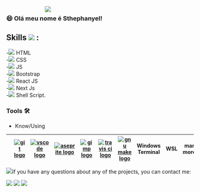 <!--### Hi there 👋-->
<img src="https://i.pinimg.com/564x/7a/37/57/7a3757ced4d067d87e8fe8de70a33ad1.jpg" min-width="400px" max-width="400px" width="400px" align="right"/>

<!--
**sthephanyel/sthephanyel** is a ✨ _special_ ✨ repository because its `README.md` (this file) appears on your GitHub profile.

Here are some ideas to get you started:

- 🔭 I’m currently working on ...
- 🌱 I’m currently learning ...
- 👯 I’m looking to collaborate on ...
- 🤔 I’m looking for help with ...
- 💬 Ask me about ...
- 📫 How to reach me: ...
- 😄 Pronouns: ...
- ⚡ Fun fact: ...
-->

### 😄 Olá meu nome é Sthephanyel!

## Skills <img src="https://github.githubassets.com/images/icons/emoji/unicode/1f4bb.png" width="20px"> : </br>
-<img src="https://cdn.jsdelivr.net/gh/devicons/devicon/icons/html5/html5-original.svg" width="20px"/> HTML  </br>
-<img src="https://cdn.jsdelivr.net/gh/devicons/devicon/icons/css3/css3-original.svg" width="20px" /> CSS </br>
-<img src="https://cdn.jsdelivr.net/gh/devicons/devicon/icons/javascript/javascript-original.svg" width="20px"/> JS </br>
-<img src="https://cdn.jsdelivr.net/gh/devicons/devicon/icons/bootstrap/bootstrap-original.svg" width="20px"/> Bootstrap </br>
-<img src="https://cdn.jsdelivr.net/gh/devicons/devicon/icons/react/react-original.svg" width="20px"/> React JS </br>
-<img src="https://cdn.jsdelivr.net/gh/devicons/devicon/icons/nextjs/nextjs-original.svg" width="20px"/> Next Js </br>
-<img src="https://cdn.jsdelivr.net/gh/devicons/devicon/icons/bash/bash-original.svg" width="20px"/> Shell Script. </br>

### Tools 🛠️

- Know/Using

| [<img src="https://raw.githubusercontent.com/Delta456/Delta456/master/img/actions.png" alt="actions logo" width="24" style="padding-top=-80px;">](https://github.com/features/actions) | [<img src="https://raw.githubusercontent.com/Delta456/Delta456/master/img/git.png" alt="git logo" width="24">](https://git-scm.com/) | [<img src="https://raw.githubusercontent.com/Delta456/Delta456/master/img/vscode.png" alt="vscode logo" width="24">](https://code.visualstudio.com/) | [<img src="https://raw.githubusercontent.com/Delta456/Delta456/master/img/aseprite.png" alt="aseprite logo" width="24">](https://www.aseprite.org/) | [<img src="https://raw.githubusercontent.com/Delta456/Delta456/master/img/gimp.png" alt="gimp logo" width="24">](https://www.gimp.org/)  |  [<img src="https://raw.githubusercontent.com/Delta456/Delta456/master/img/travis_ci.png" alt="travis ci logo" width="24">](https://travis-ci.org/) | [<img src="https://raw.githubusercontent.com/Delta456/Delta456/master/img/gnu_make.png" alt="gnu make logo" width="24">](https://www.gnu.org/software/make/manual/make.html)| Windows Terminal | WSL | many more...
|---|---|---|---|---|---|---|---|---|---|


<img src="https://github.githubassets.com/images/icons/emoji/unicode/1f680.png" width="20px">If you have any questions about any of the projects, you can contact me:

[<img src="https://img.shields.io/badge/linkedin-%230077B5.svg?&style=for-the-badge&logo=linkedin&logoColor=white" />](https://www.linkedin.com/in/sthephanyel-silva-pinheiro-a8a875183) 
[<img src = "https://img.shields.io/badge/instagram-%23E4405F.svg?&style=for-the-badge&logo=instagram&logoColor=white">](https://www.instagram.com/sthephanyel_silva/) 
[<img src = "https://img.shields.io/badge/facebook-%231877F2.svg?&style=for-the-badge&logo=facebook&logoColor=white">](https://www.facebook.com/sthephanyel.silva.7)
